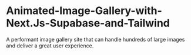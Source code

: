 # Animated-Image-Gallery-with-Next.Js-Supabase-and-Tailwind
A performant image gallery site that can handle hundreds of large images and deliver a great user experience.
